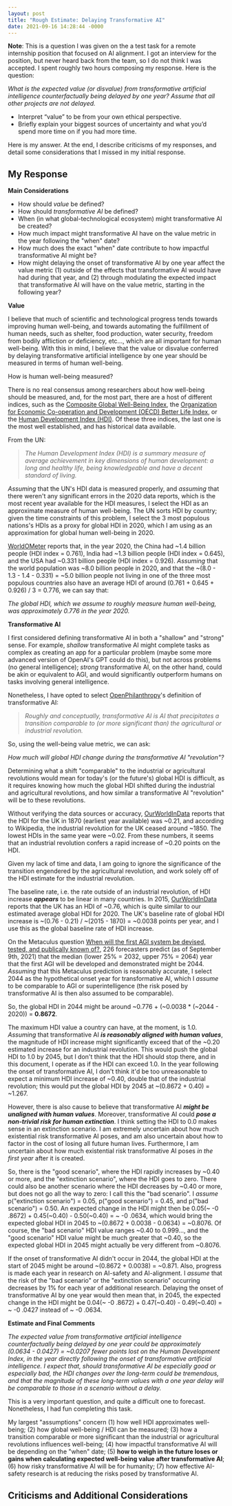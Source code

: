 ```yaml
---
layout: post
title: "Rough Estimate: Delaying Transformative AI"
date: 2021-09-16 14:28:44 -0000
---
```


__Note__: This is a question I was given on the a test task for a remote internship position that focused on AI alignment. I got an interview for the position, but never heard back from the team, so I do not think I was accepted. I spent roughly two hours composing my response. Here is the question:

_What is the expected value (or disvalue) from transformative artificial intelligence counterfactually being delayed by one year? Assume that all other projects are not delayed._

- Interpret “value” to be from your own ethical perspective.
- Briefly explain your biggest sources of uncertainty and what you’d spend more time on if you had more time.

Here is my answer. At the end, I describe criticisms of my responses, and detail some considerations that I missed in my initial response.

## My Response

__Main Considerations__

- How should _value_ be defined?
- How should _transformative AI_ be defined?
- When (in what global-technological ecosystem) might transformative AI be created?
- How much impact might transformative AI have on the value metric in the year following the "when" date?
- How much does the exact "when" date contribute to how impactful transformative AI might be?
- How might delaying the onset of transformative AI by one year affect the value metric (1) outside of the effects that transformative AI would have had during that year, and (2) through modulating the expected impact that transformative AI will have on the value metric, starting in the following year?

__Value__

I believe that much of scientific and technological progress tends towards improving human well-being, and towards automating the fulfillment of human needs, such as shelter, food production, water security, freedom from bodily affliction or deficiency, etc..., which are all important for human well-being. With this in mind, I believe that the value or disvalue conferred by delaying transformative artificial intelligence by one year should be measured in terms of human well-being.

How is human well-being measured?

There is no real consensus among researchers about how well-being should be measured, and, for the most part, there are a host of different indices, such as the [Composite Global Well-Being Index](https://sci-hubtw.hkvisa.net/10.1007/s11205-015-1112-5), the [Organization for Economic Co-operation and Development (OECD) Better Life Index](https://www.oecdbetterlifeindex.org/), or the [Human Development Index (HDI)](http://hdr.undp.org/en/content/human-development-index-hdi). Of these three indices, the last one is the most well established, and has historical data available.

From the UN:

> _The Human Development Index (HDI) is a summary measure of average achievement in key dimensions of human development: a long and healthy life, being knowledgeable and have a decent standard of living._

_Assuming_ that the UN's HDI data is measured properly, and _assuming_ that there weren't any significant errors in the 2020 data reports, which is the most recent year available for the HDI measures, I select the HDI as an approximate measure of human well-being. The UN sorts HDI by country; given the time constraints of this problem, I select the 3 most populous nations's HDIs as a proxy for global HDI in 2020, which I am using as an approximation for global human well-being in 2020.

[WorldOMeter](https://www.worldometers.info/world-population/population-by-country/) reports that, in the year 2020, the China had ~1.4 billion people (HDI index = 0.761), India had ~1.3 billion people (HDI index = 0.645), and the USA had ~0.331 billion people (HDI index = 0.926). _Assuming_ that the world population was ~8.0 billion people in 2020, and that the ~(8.0 -   1.3   -   1.4   -   0.331) = ~5.0 billion people not living in one of the three most populous countries also have an average HDI of around (0.761 + 0.645 + 0.926) / 3 = 0.776, we can say that:

_The global HDI, which we assume to roughly measure human well-being, was approximately 0.776 in the year 2020._

__Transformative AI__

I first considered defining transformative AI in both a "shallow" and "strong" sense. For example, _shallow_ transformative AI might complete tasks as complex as creating an app for a particular problem (maybe some more advanced version of OpenAI's GPT could do this), but not across problems (no general intelligence); _strong_ transformative AI, on the other hand, could be akin or equivalent to AGI, and would significantly outperform humans on tasks involving general intelligence.

Nonetheless, I have opted to select [OpenPhilanthropy](https://www.openphilanthropy.org/blog/some-background-our-views-regarding-advanced-artificial-intelligence#Sec1)'s definition of transformative AI:

> _Roughly and conceptually, transformative AI is AI that precipitates a transition comparable to (or more significant than) the agricultural or industrial revolution._

So, using the well-being value metric, we can ask:

 _How much will global HDI change during the transformative AI "revolution"?_

Determining what a shift "comparable" to the industrial or agricultural revolutions would mean for today's (or the future's) global HDI  is difficult, as it requires knowing how much the global HDI shifted during the industrial and agricultural revolutions, and how similar  a transformative AI "revolution" will be to these revolutions.

Without verifying the data sources or accuracy, [OurWorldInData](https://ourworldindata.org/human-development-index) reports that the HDI for the UK in 1870 (earliest year available) was ~0.21, and according to Wikipedia, the industrial revolution for the UK ceased around ~1850. The lowest HDIs in the same year were ~0.02. From these numbers, it seems that an industrial revolution confers a rapid increase of ~0.20 points on the HDI.

Given my lack of time and data, I am going to ignore the significance of the transition engendered by the agricultural revolution, and work solely off of the HDI estimate for the industrial revolution.

The baseline rate, i.e. the rate outside of an industrial revolution, of HDI increase ___appears___ to be linear in many countries. In 2015, [OurWorldInData](https://ourworldindata.org/human-development-index) reports that the UK has an HDI of ~0.76, which is quite similar to our estimated average global HDI for 2020. The UK's baseline rate of global HDI increase is ~(0.76 - 0.21) / ~(2015 - 1870) = ~0.0038 points per year, and I use this as the global baseline rate of HDI increase.

On the Metaculus question [When will the first AGI system be devised, tested, and publically known of?](https://www.metaculus.com/questions/3479/when-will-the-first-artificial-general-intelligence-system-be-devised-tested-and-publicly-known-of/), 226 forecasters predict (as of September 9th, 2021) that the median (lower 25% = 2032, upper 75% = 2064) year that the first AGI will be developed and demonstrated might be 2044. _Assuming_ that this Metaculus prediction is reasonably accurate, I select 2044 as the hypothetical onset year for transformative AI, which I _assume_ to be comparable to AGI or superintelligence (the risk posed by transformative AI is then also assumed to be comparable).

So, the global HDI in 2044 might be around ~0.776 + (~0.0038 * (~2044   - 2020)) = __0.8672__.

The maximum HDI value a country can have, at the moment, is 1.0. _Assuming_ that transformative AI ___is reasonably aligned with human values___, the magnitude of HDI increase might significantly
exceed that of the ~0.20 estimated increase for an industrial revolution. This would push the global HDI to 1.0 by 2045, but I don't think that the HDI should stop there, and in this document, I operate as if the HDI can exceed 1.0. In the year following the onset of transformative AI, I don't think it'd be too unreasonable to expect a minimum HDI increase of ~0.40, double that of the industrial revolution; this would put the global HDI by 2045 at ~(0.8672 + 0.40) = ~1.267.

However, there is also cause to believe that transformative AI ___might be unaligned with human values___. Moreover, transformative AI could ___pose a non-trivial risk for human extinction___. I think setting the HDI to 0.0 makes sense in an extinction scenario. I am extremely uncertain about how much existential risk transformative AI poses, and am also uncertain about how to factor in the cost of losing all future human lives. Furthermore, I am uncertain about how much existential risk transformative AI poses _in the first year_ after it is created.

So, there is the "good scenario", where the HDI rapidly increases by ~0.40 or more, and the "extinction scenario", where the HDI goes to zero. There could also be another scenario where the HDI decreases by ~0.40 or more, but does not go all the way to zero: I call this the "bad scenario". I _assume_ p("extinction scenario") = 0.05, p("good scenario") = 0.45, and p("bad scenario") = 0.50. An expected change in the HDI might then be 0.05(~  -0  .8672) + 0.45(~0.40)   -   0.50(~0.40) = ~  -0  .0634, which would bring the expected global HDI in 2045 to ~(0.8672 + 0.0038   -   0.0634) = ~0.8076. Of course, the "bad scenario" HDI value ranges ~0.40 to 0.999..., and the "good scenario" HDI value might be much greater that ~0.40, so the expected global HDI in 2045 might actually be very different from ~0.8076.

If the onset of transformative AI didn't occur in 2044, the global HDI at the start of 2045 might be around ~(0.8672 + 0.0038) = ~0.871. Also, progress is made each year in research on AI-safety and AI-alignment. I _assume_ that the risk of the "bad scenario" or the "extinction scenario" occurring decreases by 1% for each year of additional research. Delaying the onset of transformative AI by one year would then mean that, in 2045, the expected change in the HDI might be 0.04(~  -0  .8672) + 0.47(~0.40)   -   0.49(~0.40) = ~  -0  .0427 instead of ~  -0  .0634.

<!-- Just as I am uncertain about how to factor in future HDI changes in t -->

__Estimate and Final Comments__

_The expected value from transformative artificial intelligence counterfactually being delayed by one year could be approximately (0.0634   -   0.0427) = ~0.0207 fewer points lost on the Human Development Index, in the year directly following the onset of transformative artificial intelligence. I expect that, should transformative AI be especially good or especially bad, the HDI changes over the long-term could be tremendous, and that the magnitude of these long-term values with a one year delay will be comparable to those in a scenario without a delay._

This is a very important question, and quite a difficult one to forecast. Nonetheless, I had fun completing this task.

My largest "assumptions" concern (1) how well HDI approximates well-being; (2) how global well-being / HDI can be measured; (3) how a transition comparable or more significant than the industrial or agricultural revolutions influences well-being; (4) how impactful transformative AI will be depending on the "when" date; (5) __how to weigh in the future loses or gains when calculating expected well-being value after transformative AI__; (6) how risky transformative AI will be for humanity; (7) how effective AI-safety research is at reducing the risks posed by transformative AI.

## Criticisms and Additional Considerations
